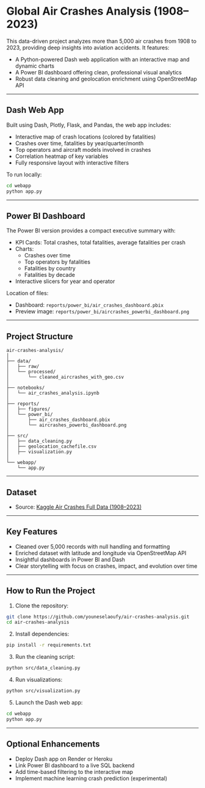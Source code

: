 
# Global Air Crashes Analysis (1908–2023)

This data-driven project analyzes more than 5,000 air crashes from 1908 to 2023, providing deep insights into aviation accidents. It features:

- A Python-powered Dash web application with an interactive map and dynamic charts  
- A Power BI dashboard offering clean, professional visual analytics  
- Robust data cleaning and geolocation enrichment using OpenStreetMap API

---

## Dash Web App

Built using Dash, Plotly, Flask, and Pandas, the web app includes:

- Interactive map of crash locations (colored by fatalities)
- Crashes over time, fatalities by year/quarter/month
- Top operators and aircraft models involved in crashes
- Correlation heatmap of key variables
- Fully responsive layout with interactive filters

To run locally:

```bash
cd webapp
python app.py
```

---

## Power BI Dashboard

The Power BI version provides a compact executive summary with:

- KPI Cards: Total crashes, total fatalities, average fatalities per crash
- Charts:  
  - Crashes over time  
  - Top operators by fatalities  
  - Fatalities by country  
  - Fatalities by decade
- Interactive slicers for year and operator

Location of files:

- Dashboard: `reports/power_bi/air_crashes_dashboard.pbix`
- Preview image: `reports/power_bi/aircrashes_powerbi_dashboard.png`

---

## Project Structure

```
air-crashes-analysis/
│
├── data/
│   ├── raw/                         
│   └── processed/                   
│       └── cleaned_aircrashes_with_geo.csv
│
├── notebooks/
│   └── air_crashes_analysis.ipynb  
│
├── reports/
│   ├── figures/                     
│   └── power_bi/
│       ├── air_crashes_dashboard.pbix
│       └── aircrashes_powerbi_dashboard.png
│
├── src/
│   ├── data_cleaning.py            
│   ├── geolocation_cachefile.csv   
│   ├── visualization.py            
│
└── webapp/
    └── app.py                      
```

---

## Dataset

- Source: [Kaggle Air Crashes Full Data (1908–2023)](https://www.kaggle.com/datasets/jogwums/air-crashes-full-data-1908-2023)

---

## Key Features

- Cleaned over 5,000 records with null handling and formatting
- Enriched dataset with latitude and longitude via OpenStreetMap API
- Insightful dashboards in Power BI and Dash
- Clear storytelling with focus on crashes, impact, and evolution over time

---

## How to Run the Project

1. Clone the repository:

```bash
git clone https://github.com/youneselaoufy/air-crashes-analysis.git
cd air-crashes-analysis
```

2. Install dependencies:

```bash
pip install -r requirements.txt
```

3. Run the cleaning script:

```bash
python src/data_cleaning.py
```

4. Run visualizations:

```bash
python src/visualization.py
```

5. Launch the Dash web app:

```bash
cd webapp
python app.py
```

---

## Optional Enhancements

- Deploy Dash app on Render or Heroku
- Link Power BI dashboard to a live SQL backend
- Add time-based filtering to the interactive map
- Implement machine learning crash prediction (experimental)
